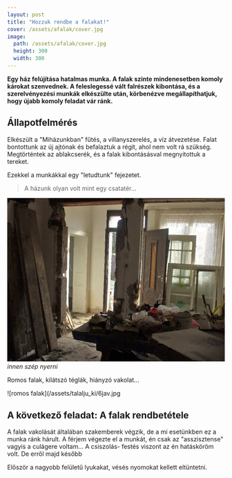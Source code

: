 ```yaml
---
layout: post
title: "Hozzuk rendbe a falakat!"
cover: /assets/afalak/cover.jpg
image:
  path: /assets/afalak/cover.jpg
  height: 300
  width: 300
---
```



**Egy ház felújítása hatalmas munka.  A falak szinte mindenesetben komoly károkat szenvednek. A feleslegessé vált falrészek kibontása, és a szerelvényezési munkák elkészülte után, körbenézve megállapíthatjuk, hogy újabb komoly feladat vár ránk.**


## Állapotfelmérés


Elkészült a "Miházunkban"  fűtés, a villanyszerelés, a víz átvezetése. Falat bontottunk az új ajtónak és befalaztuk a régit, ahol nem volt rá szükség. Megtörténtek az ablakcserék, és a falak kibontásásval megnyitottuk a tereket.  

Ezekkel a munkákkal egy "letudtunk" fejezetet.

> A házunk olyan volt mint egy csatatér...

![romos falak](/assets/afalak/6jav.jpg)
_innen szép nyerni_

Romos falak, kilátszó téglák, hiányzó vakolat... 


![romos falak](/assets/talalju_ki/6jav.jpg



## A következő feladat:  A falak rendbetétele


A falak vakolását általában szakemberek végzik, de a mi esetünkben ez a munka ránk hárult. A férjem végezte el a munkát, én csak az "asszisztense" vagyis a culágere voltam... 
A csiszolás- festés viszont az én hatásköröm volt. De erről majd később

Először a nagyobb felületű lyukakat, vésés nyomokat kellett eltüntetni.
